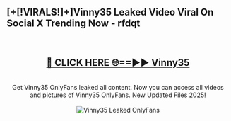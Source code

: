 <h2>[+[!VIRALS!]+]Vinny35 Leaked Video Viral On Social X Trending Now - rfdqt</h2>
<br>
<div align="center">
<h2><a href="https://libra.edu.pl?Vinny35" rel="nofollow">🔴 CLICK HERE 🌐==►► Vinny35</a></h2>
<br>
Get Vinny35 OnlyFans leaked all content. Now you can access all videos and pictures of Vinny35 OnlyFans. New Updated Files 2025!
<br>
<br>
<a href="https://libra.edu.pl?Vinny35" rel="nofollow" data-target="animated-image.originalLink"><img src="https://i.ibb.co.com/WyWwxjT/player-gif2.gif" alt="Vinny35 Leaked OnlyFans" style="max-width: 100%; display: inline-block;" data-target="animated-image.originalImage"></a>
</div>
<br>